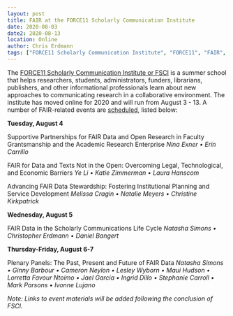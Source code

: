```yaml
---
layout: post
title: FAIR at the FORCE11 Scholarly Communication Institute
date: 2020-08-03
date2: 2020-08-13
location: Online
author: Chris Erdmann
tags: ["FORCE11 Scholarly Communication Institute", "FORCE11", "FAIR", "FSCI"]
---
```


The [FORCE11 Scholarly Communication Institute or FSCI](https://www.force11.org/fsci/2020) is a summer school that helps researchers, students, administrators, funders, librarians, publishers, and other informational professionals learn about new approaches to communicating research in a collaborative environment. The institute has moved online for 2020 and will run from August 3 - 13. A number of FAIR-related events are [scheduled](https://fsci2020.sched.com/?searchstring=fair), listed below:


**Tuesday, August 4**
 
Supportive Partnerships for FAIR Data and Open Research in Faculty Grantsmanship and the Academic Research Enterprise
*Nina Exner • Erin Carrillo*

FAIR for Data and Texts Not in the Open: Overcoming Legal, Technological, and Economic Barriers
*Ye Li • Katie Zimmerman • Laura Hanscom*

Advancing FAIR Data Stewardship: Fostering Institutional Planning and Service Development
*Melissa Cragin • Natalie Meyers • Christine Kirkpatrick*
 
**Wednesday, August 5**
 
FAIR Data in the Scholarly Communications Life Cycle
*Natasha Simons • Christopher Erdmann • Daniel Bangert*
 
**Thursday-Friday, August 6-7**
 
Plenary Panels: The Past, Present and Future of FAIR Data
*Natasha Simons • Ginny Barbour • Cameron Neylon • Lesley Wyborn • Maui Hudson • Lorretta Favour Ntoimo • Jael Garcia • Ingrid Dillo • Stephanie Carroll • Mark Parsons • Ivonne Lujano*

*Note: Links to event materials will be added following  the conclusion of FSCI.*

